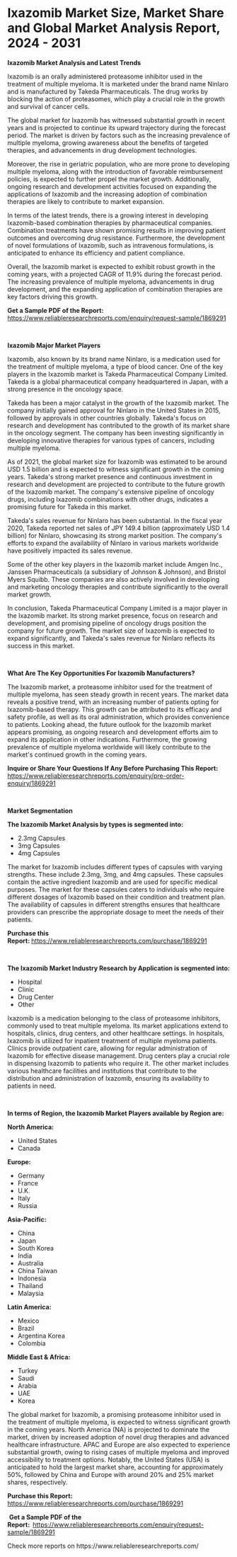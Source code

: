 <p><h1>Ixazomib Market Size, Market Share and Global Market Analysis Report, 2024 - 2031</h1></p><p><strong>Ixazomib Market Analysis and Latest Trends</strong></p>
<p><p>Ixazomib is an orally administered proteasome inhibitor used in the treatment of multiple myeloma. It is marketed under the brand name Ninlaro and is manufactured by Takeda Pharmaceuticals. The drug works by blocking the action of proteasomes, which play a crucial role in the growth and survival of cancer cells.</p><p>The global market for Ixazomib has witnessed substantial growth in recent years and is projected to continue its upward trajectory during the forecast period. The market is driven by factors such as the increasing prevalence of multiple myeloma, growing awareness about the benefits of targeted therapies, and advancements in drug development technologies.</p><p>Moreover, the rise in geriatric population, who are more prone to developing multiple myeloma, along with the introduction of favorable reimbursement policies, is expected to further propel the market growth. Additionally, ongoing research and development activities focused on expanding the applications of Ixazomib and the increasing adoption of combination therapies are likely to contribute to market expansion.</p><p>In terms of the latest trends, there is a growing interest in developing Ixazomib-based combination therapies by pharmaceutical companies. Combination treatments have shown promising results in improving patient outcomes and overcoming drug resistance. Furthermore, the development of novel formulations of Ixazomib, such as intravenous formulations, is anticipated to enhance its efficiency and patient compliance.</p><p>Overall, the Ixazomib market is expected to exhibit robust growth in the coming years, with a projected CAGR of 11.9% during the forecast period. The increasing prevalence of multiple myeloma, advancements in drug development, and the expanding application of combination therapies are key factors driving this growth.</p></p>
<p><strong>Get a Sample PDF of the Report:&nbsp;</strong> <a href="https://www.reliableresearchreports.com/enquiry/request-sample/1869291">https://www.reliableresearchreports.com/enquiry/request-sample/1869291</a></p>
<p>&nbsp;</p>
<p><strong>Ixazomib Major Market Players</strong></p>
<p><p>Ixazomib, also known by its brand name Ninlaro, is a medication used for the treatment of multiple myeloma, a type of blood cancer. One of the key players in the Ixazomib market is Takeda Pharmaceutical Company Limited. Takeda is a global pharmaceutical company headquartered in Japan, with a strong presence in the oncology space.</p><p>Takeda has been a major catalyst in the growth of the Ixazomib market. The company initially gained approval for Ninlaro in the United States in 2015, followed by approvals in other countries globally. Takeda's focus on research and development has contributed to the growth of its market share in the oncology segment. The company has been investing significantly in developing innovative therapies for various types of cancers, including multiple myeloma.</p><p>As of 2021, the global market size for Ixazomib was estimated to be around USD 1.5 billion and is expected to witness significant growth in the coming years. Takeda's strong market presence and continuous investment in research and development are projected to contribute to the future growth of the Ixazomib market. The company's extensive pipeline of oncology drugs, including Ixazomib combinations with other drugs, indicates a promising future for Takeda in this market.</p><p>Takeda's sales revenue for Ninlaro has been substantial. In the fiscal year 2020, Takeda reported net sales of JPY 149.4 billion (approximately USD 1.4 billion) for Ninlaro, showcasing its strong market position. The company's efforts to expand the availability of Ninlaro in various markets worldwide have positively impacted its sales revenue.</p><p>Some of the other key players in the Ixazomib market include Amgen Inc., Janssen Pharmaceuticals (a subsidiary of Johnson & Johnson), and Bristol Myers Squibb. These companies are also actively involved in developing and marketing oncology therapies and contribute significantly to the overall market growth.</p><p>In conclusion, Takeda Pharmaceutical Company Limited is a major player in the Ixazomib market. Its strong market presence, focus on research and development, and promising pipeline of oncology drugs position the company for future growth. The market size of Ixazomib is expected to expand significantly, and Takeda's sales revenue for Ninlaro reflects its success in this market.</p></p>
<p>&nbsp;</p>
<p><strong>What Are The Key Opportunities For Ixazomib Manufacturers?</strong></p>
<p><p>The Ixazomib market, a proteasome inhibitor used for the treatment of multiple myeloma, has seen steady growth in recent years. The market data reveals a positive trend, with an increasing number of patients opting for Ixazomib-based therapy. This growth can be attributed to its efficacy and safety profile, as well as its oral administration, which provides convenience to patients. Looking ahead, the future outlook for the Ixazomib market appears promising, as ongoing research and development efforts aim to expand its application in other indications. Furthermore, the growing prevalence of multiple myeloma worldwide will likely contribute to the market's continued growth in the coming years.</p></p>
<p><strong>Inquire or Share Your Questions If Any Before Purchasing This Report:</strong> <a href="https://www.reliableresearchreports.com/enquiry/pre-order-enquiry/1869291">https://www.reliableresearchreports.com/enquiry/pre-order-enquiry/1869291</a></p>
<p>&nbsp;</p>
<p><strong>Market Segmentation</strong></p>
<p><strong>The Ixazomib Market Analysis by types is segmented into:</strong></p>
<p><ul><li>2.3mg Capsules</li><li>3mg Capsules</li><li>4mg Capsules</li></ul></p>
<p><p>The market for Ixazomib includes different types of capsules with varying strengths. These include 2.3mg, 3mg, and 4mg capsules. These capsules contain the active ingredient Ixazomib and are used for specific medical purposes. The market for these capsules caters to individuals who require different dosages of Ixazomib based on their condition and treatment plan. The availability of capsules in different strengths ensures that healthcare providers can prescribe the appropriate dosage to meet the needs of their patients.</p></p>
<p><strong>Purchase this Report:&nbsp;</strong><a href="https://www.reliableresearchreports.com/purchase/1869291">https://www.reliableresearchreports.com/purchase/1869291</a></p>
<p>&nbsp;</p>
<p><strong>The Ixazomib Market Industry Research by Application is segmented into:</strong></p>
<p><ul><li>Hospital</li><li>Clinic</li><li>Drug Center</li><li>Other</li></ul></p>
<p><p>Ixazomib is a medication belonging to the class of proteasome inhibitors, commonly used to treat multiple myeloma. Its market applications extend to hospitals, clinics, drug centers, and other healthcare settings. In hospitals, Ixazomib is utilized for inpatient treatment of multiple myeloma patients. Clinics provide outpatient care, allowing for regular administration of Ixazomib for effective disease management. Drug centers play a crucial role in dispensing Ixazomib to patients who require it. The other market includes various healthcare facilities and institutions that contribute to the distribution and administration of Ixazomib, ensuring its availability to patients in need.</p></p>
<p>&nbsp;</p>
<p><strong>In terms of Region, the Ixazomib Market Players available by Region are:</strong></p>
<p>
    <p> <strong> North America: </strong>
        <ul>
            <li>United States</li>
            <li>Canada</li>
        </ul>
        </p> 
    <p> <strong> Europe: </strong>
        <ul>
            <li>Germany</li>
            <li>France</li>
            <li>U.K.</li>
            <li>Italy</li>
            <li>Russia</li>
        </ul>
        </p> 
    <p> <strong> Asia-Pacific: </strong>
        <ul>
            <li>China</li>
            <li>Japan</li>
            <li>South Korea</li>
            <li>India</li>
            <li>Australia</li>
            <li>China Taiwan</li>
            <li>Indonesia</li>
            <li>Thailand</li>
            <li>Malaysia</li>
        </ul>
        </p> 
    <p> <strong> Latin America: </strong>
        <ul>
            <li>Mexico</li>
            <li>Brazil</li>
            <li>Argentina Korea</li>
            <li>Colombia</li>
        </ul>
        </p> 
    <p> <strong> Middle East & Africa: </strong>
        <ul>
            <li>Turkey</li>
            <li>Saudi</li>
            <li>Arabia</li>
            <li>UAE</li>
            <li>Korea</li>
        </ul>
    </p>
    </p>
<p><p>The global market for Ixazomib, a promising proteasome inhibitor used in the treatment of multiple myeloma, is expected to witness significant growth in the coming years. North America (NA) is projected to dominate the market, driven by increased adoption of novel drug therapies and advanced healthcare infrastructure. APAC and Europe are also expected to experience substantial growth, owing to rising cases of multiple myeloma and improved accessibility to treatment options. Notably, the United States (USA) is anticipated to hold the largest market share, accounting for approximately 50%, followed by China and Europe with around 20% and 25% market shares, respectively.</p></p>
<p><strong>Purchase this Report: </strong><a href="https://www.reliableresearchreports.com/purchase/1869291">https://www.reliableresearchreports.com/purchase/1869291</a></p>
<p>&nbsp;<strong>Get a Sample PDF of the Report:&nbsp;&nbsp;</strong><a href="https://www.reliableresearchreports.com/enquiry/request-sample/1869291">https://www.reliableresearchreports.com/enquiry/request-sample/1869291</a></p>
<p><strong></strong></p>
<p>Check more reports on https://www.reliableresearchreports.com/</p>